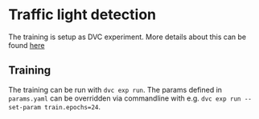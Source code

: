 # Traffic light detection

The training is setup as DVC experiment. More details about this can be found [here](../../../doc/02_development/11_dvc.md)

## Training

The training can be run with `dvc exp run`.
The params defined in `params.yaml` can be overridden via commandline with e.g. `dvc exp run --set-param train.epochs=24`.
